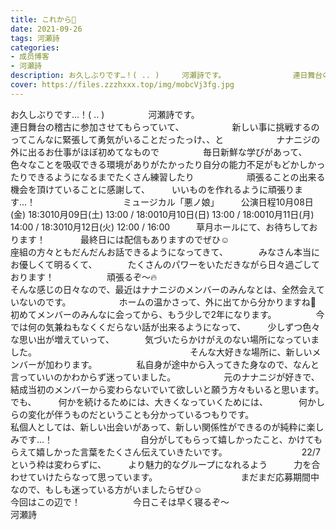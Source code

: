 ```yaml
---
title: これから🍁
date: 2021-09-26
tags: 河瀬詩
categories: 
- 成员博客
- 河瀬詩
description: お久しぶりです…！( .. )     河瀬詩です。               連日舞台の稽古に参加させてもらっていて、      新しい事に挑戦するのってこんなに緊張して勇気がいることだったっけ、、...
cover: https://files.zzzhxxx.top/img/mobcVj3fg.jpg 
---
```


﻿お久しぶりです…！( .. )　　　　　河瀬詩です。　　　　　　　　　　　　　　　連日舞台の稽古に参加させてもらっていて、　　　　　　新しい事に挑戦するのってこんなに緊張して勇気がいることだったっけ、、と　　　　　　ナナニジの外に出るお仕事がほぼ初めてなもので　　　　　毎日新鮮な学びがあって、　　　　色々なことを吸収できる環境がありがたかったり自分の能力不足がもどかしかったりできるようになるまでたくさん練習したり　　　　　　頑張ることの出来る機会を頂けていることに感謝して、　　　いいものを作れるように頑張ります…！　　　　　　　　　　ミュージカル「悪ノ娘」　　　公演日程10月08日(金) 18:3010月09日(土) 13:00 / 18:0010月10日(日) 13:00 / 18:0010月11日(月) 14:00 / 18:3010月12日(火) 12:00 / 16:00　　　草月ホールにて、お待ちしております！　　　　最終日には配信もありますのでぜひ☺️　　　　　　　　　　座組の方々ともだんだんお話できるようになってきて、　　　　みなさん本当にお優しくて明るくて、　　　　たくさんのパワーをいただきながら日々過ごしております！　　　　　　頑張るぞ〜🔥　　　　　　　　　　　　　　　　　　　そんな感じの日々なので、最近はナナニジのメンバーのみんなとは、全然会えていないのです。　　　　　　ホームの温かさって、外に出てから分かりますね🥲　　　　　　　　　　　初めてメンバーのみんなに会ってから、もう少しで2年になります。　　　　　今では何の気兼ねもなくくだらない話が出来るようになって、　　　少しずつ色々な思い出が増えていって、　　　　気づいたらかけがえのない場所になっていました。　　　　　　　　　　　　　　　　　　そんな大好きな場所に、新しいメンバーが加わります。　　　　　私自身が途中から入ってきた身なので、なんと言っていいのかわからず迷っていました。　　　　　　元のナナニジが好きで、結成当初のメンバーから変わらないでいて欲しいと願う方々もいると思います。　　　　　　　でも、　　　何かを続けるためには、大きくなっていくためには、　　　　何かしらの変化が伴うものだということも分かっているつもりです。　　　　　　　　　　　私個人としては、新しい出会いがあって、新しい関係性ができるのが純粋に楽しみです…！　　　　　　　　　　自分がしてもらって嬉しかったこと、かけてもらえて嬉しかった言葉をたくさん伝えていきたいです。　　　　　　　　　22/7という枠は変わらずに、　　　より魅力的なグループになれるよう　　　力を合わせていけたらなって思っています。　　　　　　　　　　まだまだ応募期間中なので、もしも迷っている方がいましたらぜひ☺️　　　　　　　　　　　　　　今回はこの辺で！　　　　　　今日こそは早く寝るぞ〜　　　　　　　　　　　　河瀬詩　　　　



